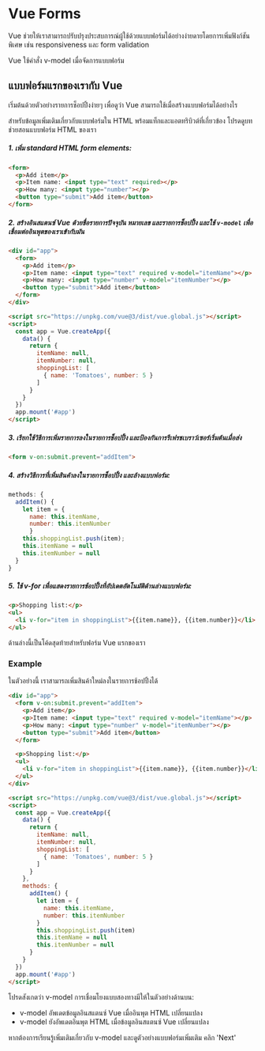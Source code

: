 # Vue Forms

Vue ช่วยให้เราสามารถปรับปรุงประสบการณ์ผู้ใช้ด้วยแบบฟอร์มได้อย่างง่ายดายโดยการเพิ่มฟังก์ชันพิเศษ เช่น responsiveness และ form validation

Vue ใช้คำสั่ง v-model เมื่อจัดการแบบฟอร์ม



## แบบฟอร์มแรกของเรากับ Vue

เริ่มต้นด้วยตัวอย่างรายการช็อปปิ้งง่ายๆ เพื่อดูว่า Vue สามารถใช้เมื่อสร้างแบบฟอร์มได้อย่างไร

สำหรับข้อมูลเพิ่มเติมเกี่ยวกับแบบฟอร์มใน HTML พร้อมแท็กและแอตทริบิวต์ที่เกี่ยวข้อง โปรดดูบทช่วยสอนแบบฟอร์ม HTML ของเรา



##### 1. เพิ่ม  standard HTML form elements:

```html
<form>
  <p>Add item</p>
  <p>Item name: <input type="text" required></p>
  <p>How many: <input type="number"></p>
  <button type="submit">Add item</button>
</form>
```

##### 2. สร้างอินสแตนซ์ Vue ด้วยชื่อรายการปัจจุบัน หมายเลข และรายการช็อปปิ้ง และใช้ `v-model` เพื่อเชื่อมต่ออินพุตของเราเข้ากับมัน

```html
<div id="app">
  <form>
    <p>Add item</p>
    <p>Item name: <input type="text" required v-model="itemName"></p>
    <p>How many: <input type="number" v-model="itemNumber"></p>
    <button type="submit">Add item</button>
  </form>
</div>

<script src="https://unpkg.com/vue@3/dist/vue.global.js"></script>
<script>
  const app = Vue.createApp({
    data() {
      return {
        itemName: null,
        itemNumber: null,
        shoppingList: [
          { name: 'Tomatoes', number: 5 }
        ]
      }
    }
  })
  app.mount('#app')
</script>
```

##### 3. เรียกใช้วิธีการเพิ่มรายการลงในรายการช็อปปิ้ง และป้องกันการรีเฟรชเบราว์เซอร์เริ่มต้นเมื่อส่ง

```html
<form v-on:submit.prevent="addItem">
```

##### 4. สร้างวิธีการที่เพิ่มสินค้าลงในรายการช็อปปิ้ง และล้างแบบฟอร์ม:

```javascript
methods: {
  addItem() {
    let item = {
      name: this.itemName,
      number: this.itemNumber
      }
    this.shoppingList.push(item);
    this.itemName = null
    this.itemNumber = null
  }
}
```

##### 5. ใช้ v-for เพื่อแสดงรายการช้อปปิ้งที่อัปเดตอัตโนมัติด้านล่างแบบฟอร์ม:

```html
<p>Shopping list:</p>
<ul>
  <li v-for="item in shoppingList">{{item.name}}, {{item.number}}</li>
</ul>
```

ด้านล่างนี้เป็นโค้ดสุดท้ายสำหรับฟอร์ม Vue แรกของเรา

### Example

ในตัวอย่างนี้ เราสามารถเพิ่มสินค้าใหม่ลงในรายการช้อปปิ้งได้

```html
<div id="app">
  <form v-on:submit.prevent="addItem">
    <p>Add item</p>
    <p>Item name: <input type="text" required v-model="itemName"></p>
    <p>How many: <input type="number" v-model="itemNumber"></p>
    <button type="submit">Add item</button>
  </form>

  <p>Shopping list:</p>
  <ul>
    <li v-for="item in shoppingList">{{item.name}}, {{item.number}}</li>
  </ul>
</div>

<script src="https://unpkg.com/vue@3/dist/vue.global.js"></script>
<script>
  const app = Vue.createApp({
    data() {
      return {
        itemName: null,
        itemNumber: null,
        shoppingList: [
          { name: 'Tomatoes', number: 5 }
        ]
      }
    },
    methods: {
      addItem() {
        let item = {
          name: this.itemName,
          number: this.itemNumber
        }
        this.shoppingList.push(item)
        this.itemName = null
        this.itemNumber = null
      }
    }
  })
  app.mount('#app')
</script>
```

โปรดสังเกตว่า v-model การเชื่อมโยงแบบสองทางมีให้ในตัวอย่างด้านบน:

- v-model อัพเดตข้อมูลอินสแตนซ์ Vue เมื่ออินพุต HTML เปลี่ยนแปลง
- v-model ยังอัพเดตอินพุต HTML เมื่อข้อมูลอินสแตนซ์ Vue เปลี่ยนแปลง

หากต้องการเรียนรู้เพิ่มเติมเกี่ยวกับ v-model และดูตัวอย่างแบบฟอร์มเพิ่มเติม คลิก 'Next'
